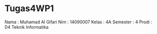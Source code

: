 # Tugas4WP1
Nama     : Muhamad Al Gifari
Nim      : 14090007
Kelas    : 4A
Semester : 4
Prodi    : D4 Teknik Informatika
